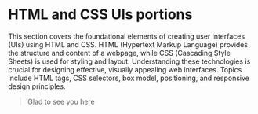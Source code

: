 # HTML and CSS UIs portions

This section covers the foundational elements of creating user interfaces (UIs) using HTML and CSS. HTML (Hypertext Markup Language) provides the structure and content of a webpage, while CSS (Cascading Style Sheets) is used for styling and layout. Understanding these technologies is crucial for designing effective, visually appealing web interfaces. Topics include HTML tags, CSS selectors, box model, positioning, and responsive design principles.

> Glad to see you here
